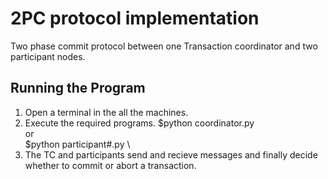 #  2PC protocol implementation

Two phase commit protocol between one Transaction coordinator and two participant nodes.


## Running the Program

1. Open a terminal in the all the machines.
2. Execute the required programs.
   $python coordinator.py \
   or \
   $python participant#.py \
3. The TC and participants send and recieve messages and finally decide whether to commit or abort a transaction.


